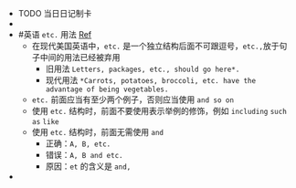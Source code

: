 - TODO  当日日记制卡
-
- #英语  `etc.` 用法 [Ref](https://www.grammarbook.com/blog/definitions/all-about-etc/)
	- 在现代美国英语中，`etc.` 是一个独立结构后面不可跟逗号，`etc.,`放于句子中间的用法已经被弃用
		- 旧用法 `Letters, packages, etc., should go here*.`
		- 现代用法 `*Carrots, potatoes, broccoli, etc. have the advantage of being vegetables.`
	- `etc.` 前面应当有至少两个例子，否则应当使用 `and so on`
	- 使用 `etc.` 结构时，前面不要使用表示举例的修饰，例如 `including` `such as` `like`
	- 使用 `etc.` 结构时，前面无需使用 `and`
		- 正确：`A, B, etc.`
		- 错误：`A, B and etc.`
		- 原因：`et` 的含义是 `and,`
-